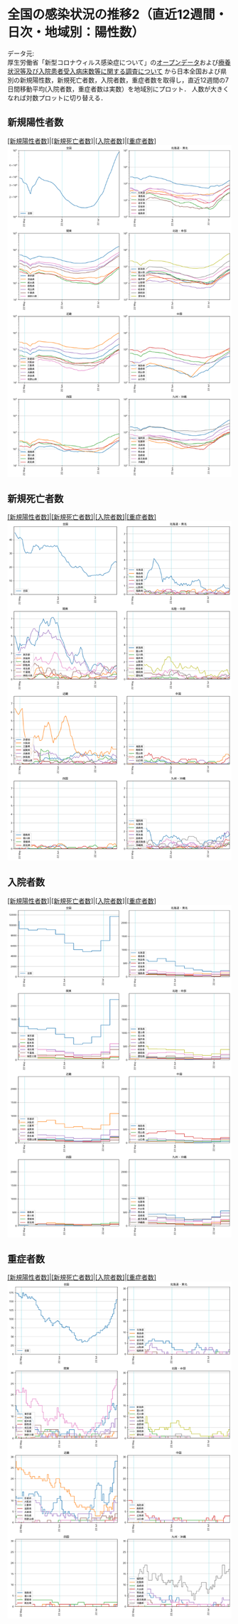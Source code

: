 # 全国の感染状況の推移2（直近12週間・日次・地域別：陽性数）
データ元:  
厚生労働省「新型コロナウィルス感染症について」の[オープンデータ](https://www.mhlw.go.jp/stf/covid-19/open-data.html)および[療養状況等及び入院患者受入病床数等に関する調査について](https://www.mhlw.go.jp/stf/seisakunitsuite/newpage_00023.html)
から日本全国および県別の新規陽性数，新規死亡者数，入院者数，重症者数を取得し，直近12週間の7日間移動平均(入院者数，重症者数は実数）を地域別にプロット． 人数が大きくなれば対数プロットに切り替える．

## <a name="nc">新規陽性者数</a>
[[新規陽性者数]](#nc)|[[新規死亡者数]](#nd)|[[入院者数]](#hs)|[[重症者数]](#sc)
<a href="https://github.com/nagae/CoVid-19/raw/main/fig/CoVid19-Japan-recent-cases_by_area.png"><img src="https://github.com/nagae/CoVid-19/raw/main/fig/CoVid19-Japan-recent-cases_by_area.png" alt="Japan CoVid-19 recent daily cases" width="800" /></a>

## <a name="nd">新規死亡者数</a>
[[新規陽性者数]](#nc)|[[新規死亡者数]](#nd)|[[入院者数]](#hs)|[[重症者数]](#sc)
<a href="https://github.com/nagae/CoVid-19/raw/main/fig/CoVid19-Japan-recent-deaths_by_area.png"><img src="https://github.com/nagae/CoVid-19/raw/main/fig/CoVid19-Japan-recent-deaths_by_area.png" alt="Japan CoVid-19 recent daily death" width="800" /></a>

## <a name="hs">入院者数</a>
[[新規陽性者数]](#nc)|[[新規死亡者数]](#nd)|[[入院者数]](#hs)|[[重症者数]](#sc)
<a href="https://github.com/nagae/CoVid-19/raw/main/fig/CoVid19-Japan-recent-hospitalized_by_area.png"><img src="https://github.com/nagae/CoVid-19/raw/main/fig/CoVid19-Japan-recent-hospitalized_by_area.png" alt="Japan CoVid-19 recent daily death" width="800" /></a>

## <a name="sc">重症者数</a>
[[新規陽性者数]](#nc)|[[新規死亡者数]](#nd)|[[入院者数]](#hs)|[[重症者数]](#sc)
<a href="https://github.com/nagae/CoVid-19/raw/main/fig/CoVid19-Japan-recent-severe_cases_by_area.png"><img src="https://github.com/nagae/CoVid-19/raw/main/fig/CoVid19-Japan-recent-severe_cases_by_area.png" alt="Japan CoVid-19 recent severe cases" width="800" /></a>
